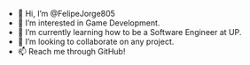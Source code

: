 - 👋 Hi, I’m @FelipeJorge805
- 👀 I’m interested in Game Development.
- 🌱 I’m currently learning how to be a Software Engineer at UP.
- 💞️ I’m looking to collaborate on any project.
- 📫 Reach me through GitHub!

<!---
FelipeJorge805/FelipeJorge805 is a ✨ special ✨ repository because its `README.md` (this file) appears on your GitHub profile.
You can click the Preview link to take a look at your changes.
--->
